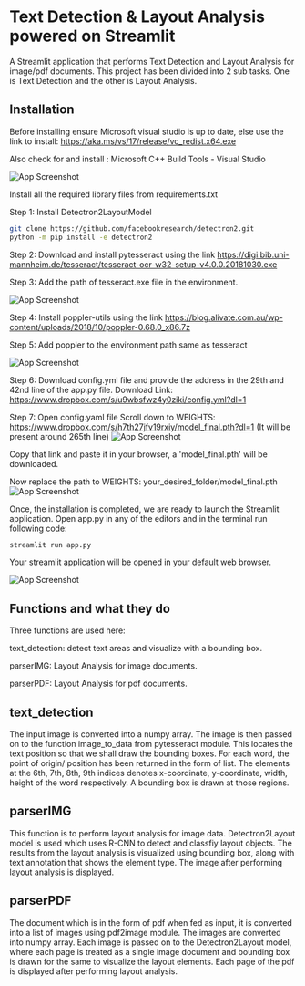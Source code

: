 
# Text Detection & Layout Analysis powered on Streamlit

A Streamlit application that performs Text Detection and Layout Analysis for image/pdf documents. This project has been divided into 2 sub tasks. One is Text Detection and the other is Layout Analysis.

## Installation
Before installing ensure Microsoft visual studio  is up to date, else use the link to install:
https://aka.ms/vs/17/release/vc_redist.x64.exe

Also check for and install :
Microsoft C++ Build Tools - Visual Studio

![App Screenshot](https://i.ibb.co/hsp9kMh/c.png)

Install all the required library files from requirements.txt

Step 1: Install Detectron2LayoutModel
```bash
git clone https://github.com/facebookresearch/detectron2.git
python -m pip install -e detectron2
```
Step 2: Download and install pytesseract using the link https://digi.bib.uni-mannheim.de/tesseract/tesseract-ocr-w32-setup-v4.0.0.20181030.exe

Step 3: Add the path of tesseract.exe file in the environment.




    


![App Screenshot](https://i.ibb.co/NLTTrvr/path.png)


Step 4: Install poppler-utils using the link https://blog.alivate.com.au/wp-content/uploads/2018/10/poppler-0.68.0_x86.7z

Step 5: Add poppler to the environment path same as tesseract


![App Screenshot](https://i.ibb.co/ZLYv1Rq/path-poppler.png)

Step 6: Download config.yml file and provide the address in the 29th and 42nd line of the app.py file. Download Link: https://www.dropbox.com/s/u9wbsfwz4y0ziki/config.yml?dl=1

Step 7: Open config.yaml file
Scroll down to WEIGHTS: https://www.dropbox.com/s/h7th27jfv19rxiy/model_final.pth?dl=1 (It will be present around 265th line)
![App Screenshot](https://i.ibb.co/kKhGx4j/config.png)

Copy that link and paste it in your browser, a 'model_final.pth' will be downloaded. 

Now replace the path to WEIGHTS: your_desired_folder/model_final.pth
![App Screenshot](https://i.ibb.co/276dW83/config1.png)

Once, the installation is completed, we are ready to launch the Streamlit application. Open app.py in any of the editors and in the terminal run following code: 
```bash
streamlit run app.py
```
Your streamlit application will be opened in your default web browser.

![App Screenshot](https://i.ibb.co/xqsLFwM/Capture.png)





## Functions and what they do
Three functions are used here:

text_detection: detect text areas and visualize with a bounding box.

parserIMG: Layout Analysis for image documents.

parserPDF: Layout Analysis for pdf documents.
## text_detection
The input image is converted into a numpy array. The image is then passed on to the function image_to_data from pytesseract module. This locates the text position so that we shall draw the bounding boxes. For each word, the point of origin/ position has been returned in the form of list. The elements at the 6th, 7th, 8th, 9th indices denotes x-coordinate, y-coordinate, width, height of the word respectively. A bounding box is drawn at those regions.

## parserIMG
This function is to perform layout analysis for image data. Detectron2Layout model is used which uses R-CNN to detect and classfiy layout objects. The results from the layout analysis is visualized using bounding box, along with text annotation that shows the element type. The image after performing layout analysis is displayed.
## parserPDF
The document which is in the form of pdf when fed as input, it is converted into a list of images using pdf2image module. The images are converted into numpy array. Each image is passed on to the Detectron2Layout model, where each page is treated as a single image document and bounding box is drawn for the same to visualize the layout elements. Each page of the pdf is displayed after performing layout analysis.
